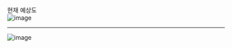 현재 예상도  
![image](https://github.com/Mpicea/Posture-Correction-Chair/assets/100979640/ea214a27-c90d-477b-9081-786e9878fc7e)  

---
![image](https://github.com/Mpicea/Posture-Correction-Chair/assets/100979640/7004433d-543f-42a2-95ea-82117bb5476f)
